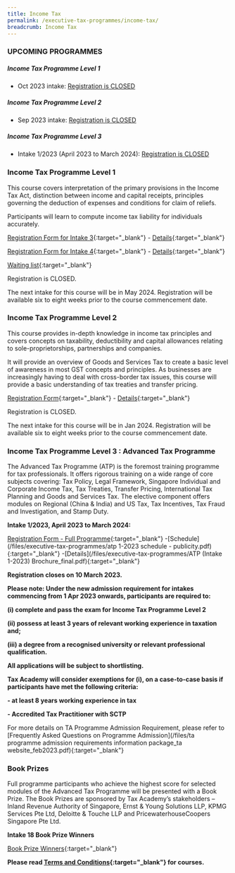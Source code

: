 ```yaml
---
title: Income Tax
permalink: /executive-tax-programmes/income-tax/
breadcrumb: Income Tax
---
```

### **UPCOMING PROGRAMMES**
##### **Income Tax Programme Level 1**

* Oct 2023 intake: [Registration is CLOSED](/executive-tax-programmes/income-tax/#etp1oct-ta-id) 

##### **Income Tax Programme Level 2**

* Sep 2023 intake: [Registration is CLOSED](/executive-tax-programmes/income-tax/#etp2sep-ta-id) 

##### **Income Tax Programme Level 3**
* Intake 1/2023 (April 2023 to March 2024): [Registration is CLOSED](/executive-tax-programmes/income-tax/#atp-ta-id)

<a id="etp1oct-ta-id"></a>
### **Income Tax Programme Level 1**

This course covers interpretation of the primary provisions in the Income Tax Act, distinction between income and capital receipts, principles governing the deduction of expenses and conditions for claim of reliefs.

Participants will learn to compute income tax liability for individuals accurately.

[Registration Form for Intake 3](https://go.gov.sg/l1it32023registration){:target="_blank"} - [Details](/files/executive-tax-programmes/coursebrochurel1it2023intake3.pdf){:target="_blank"}

[Registration Form for Intake 4](https://go.gov.sg/l1it42023registration){:target="_blank"} - [Details](/files/executive-tax-programmes/coursebrochurel1it2023intake4.pdf){:target="_blank"}

[Waiting list](https://form.gov.sg/64e6c1f283091c0011427f02){:target="_blank"} 

Registration is CLOSED.

The next intake for this course will be in May 2024.  Registration will be available six to eight weeks prior to the course commencement date.

<a id="etp2sep-ta-id"></a>
### **Income Tax Programme Level 2**

This course provides in-depth knowledge in income tax principles and covers concepts on taxability, deductibility and capital allowances relating to sole-proprietorships, partnerships and companies.

It will provide an overview of Goods and Services Tax to create a basic level of awareness in most GST concepts and principles. As businesses are increasingly having to deal with cross-border tax issues, this course will provide a basic understanding of tax treaties and transfer pricing.

[Registration Form](https://go.gov.sg/l2it32023reg){:target="_blank"} - [Details](/files/executive-tax-programmes/l2it32023coursebrochure.pdf){:target="_blank"} 

Registration is CLOSED.  

The next intake for this course will be in Jan 2024. Registration will be available six to eight weeks prior to the course commencement date.

<a id="atp-ta-id"></a>
### **Income Tax Programme Level 3 : Advanced Tax Programme**

The Advanced Tax Programme (ATP) is the foremost training programme for tax professionals. It offers rigorous training on a wide range of core subjects covering: Tax Policy, Legal Framework, Singapore Individual and Corporate Income Tax, Tax Treaties, Transfer Pricing, International Tax Planning and Goods and Services Tax. The elective component offers modules on Regional (China &amp; India) and US Tax, Tax Incentives, Tax Fraud and Investigation, and Stamp Duty.

**Intake 1/2023, April 2023 to March 2024:**

[Registration Form - Full Programme](https://form.gov.sg/63eb41e7cdd5090011717097){:target="\_blank"} -[Schedule](/files/executive-tax-programmes/atp 1-2023 schedule - publicity.pdf){:target="\_blank"} -[Details](/files/executive-tax-programmes/ATP (Intake 1-2023) Brochure_final.pdf){:target="\_blank"}

**Registration closes on 10 March 2023.**


**Please note: Under the new admission requirement for intakes commencing from 1 Apr 2023 onwards, participants are required to:**

**(i) complete and pass the exam for Income Tax Programme Level 2**

**(ii) possess at least 3 years of relevant working experience in taxation and;**

**(iii) a degree from a recognised university or relevant professional qualification.**

**All applications will be subject to shortlisting.**

**Tax Academy will consider exemptions for (i), on a case-to-case basis if participants have met the following criteria:**

**- at least 8 years working experience in tax**

**- Accredited Tax Practitioner with SCTP**

For more details on TA Programme Admission Requirement, please refer to [Frequently Asked Questions on Programme Admission](/files/ta programme admission requirements information package_ta website_feb2023.pdf){:target="\_blank"}

### **Book Prizes**

Full programme participants who achieve the highest score for selected modules of the Advanced Tax Programme will be presented with a Book Prize. The Book Prizes are sponsored by Tax Academy’s stakeholders – Inland Revenue Authority of Singapore, Ernst &amp; Young Solutions LLP, KPMG Services Pte Ltd, Deloitte &amp; Touche LLP and PricewaterhouseCoopers Singapore Pte Ltd.

**Intake 18 Book Prize Winners**

[Book Prize Winners](/files/executive-tax-programmes/atp%20(intake%2018)%20book%20prize%20winners%20v2.pdf){:target="_blank"}

**Please read [Terms and Conditions](https://production-iras-tax-academy.netlify.com/executive-tax-programmes/terms-and-conditions/){:target="_blank"} for courses.**